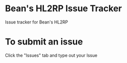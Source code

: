 # Bean's HL2RP Issue Tracker
Issue tracker for Bean's HL2RP

# To submit an issue
Click the "Issues" tab and type out your Issue
